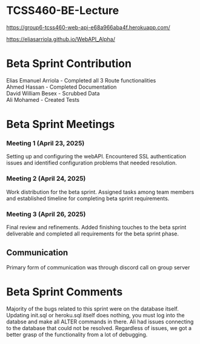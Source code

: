 # TCSS460-BE-Lecture
 https://group6-tcss460-web-api-e68a966aba4f.herokuapp.com/  
 
 https://eliasarriola.github.io/WebAPI_Alpha/
 
 # Beta Sprint Contribution
Elias Emanuel Arriola - Completed all 3 Route functionalities  
Ahmed Hassan -  Completed Documentation  
David William Besex - Scrubbed Data  
Ali Mohamed - Created Tests

# Beta Sprint Meetings
### Meeting 1 (April 23, 2025)
Setting up and configuring the webAPI. Encountered SSL authentication issues and identified configuration problems that needed resolution.

### Meeting 2 (April 24, 2025)
Work distribution for the beta sprint. Assigned tasks among team members and established timeline for completing beta sprint requirements.

### Meeting 3 (April 26, 2025)
Final review and refinements. Added finishing touches to the beta sprint deliverable and completed all requirements for the beta sprint phase.

## Communication
Primary form of communication was through discord call on group server  

# Beta Sprint Comments
Majority of the bugs related to this sprint were on the database itself. Updating init.sql or heroku.sql itself does nothing, you must log into the databse and make all ALTER commands in there. Ali had issues connecting to the database that could not be resolved. Regardless of issues, we got a better grasp of the functionality from a lot of debugging.
